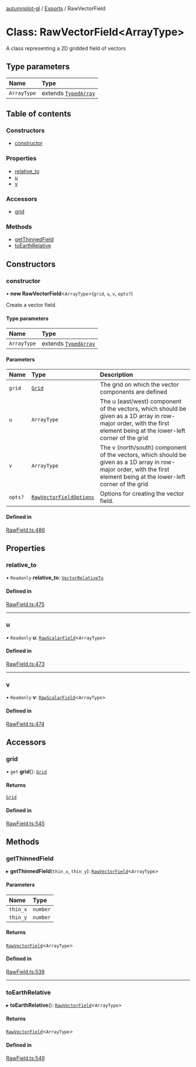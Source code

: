 [autumnplot-gl](../README.md) / [Exports](../modules.md) / RawVectorField

# Class: RawVectorField<ArrayType\>

A class representing a 2D gridded field of vectors

## Type parameters

| Name | Type |
| :------ | :------ |
| `ArrayType` | extends [`TypedArray`](../modules.md#typedarray) |

## Table of contents

### Constructors

- [constructor](RawVectorField.md#constructor)

### Properties

- [relative\_to](RawVectorField.md#relative_to)
- [u](RawVectorField.md#u)
- [v](RawVectorField.md#v)

### Accessors

- [grid](RawVectorField.md#grid)

### Methods

- [getThinnedField](RawVectorField.md#getthinnedfield)
- [toEarthRelative](RawVectorField.md#toearthrelative)

## Constructors

### constructor

• **new RawVectorField**<`ArrayType`\>(`grid`, `u`, `v`, `opts?`)

Create a vector field.

#### Type parameters

| Name | Type |
| :------ | :------ |
| `ArrayType` | extends [`TypedArray`](../modules.md#typedarray) |

#### Parameters

| Name | Type | Description |
| :------ | :------ | :------ |
| `grid` | [`Grid`](Grid.md) | The grid on which the vector components are defined |
| `u` | `ArrayType` | The u (east/west) component of the vectors, which should be given as a 1D array in row-major order, with the first element being at the lower-left corner of the grid |
| `v` | `ArrayType` | The v (north/south) component of the vectors, which should be given as a 1D array in row-major order, with the first element being at the lower-left corner of the grid |
| `opts?` | [`RawVectorFieldOptions`](../interfaces/RawVectorFieldOptions.md) | Options for creating the vector field. |

#### Defined in

[RawField.ts:486](https://github.com/tsupinie/autumnplot-gl/blob/f74c7b8/src/RawField.ts#L486)

## Properties

### relative\_to

• `Readonly` **relative\_to**: [`VectorRelativeTo`](../modules.md#vectorrelativeto)

#### Defined in

[RawField.ts:475](https://github.com/tsupinie/autumnplot-gl/blob/f74c7b8/src/RawField.ts#L475)

___

### u

• `Readonly` **u**: [`RawScalarField`](RawScalarField.md)<`ArrayType`\>

#### Defined in

[RawField.ts:473](https://github.com/tsupinie/autumnplot-gl/blob/f74c7b8/src/RawField.ts#L473)

___

### v

• `Readonly` **v**: [`RawScalarField`](RawScalarField.md)<`ArrayType`\>

#### Defined in

[RawField.ts:474](https://github.com/tsupinie/autumnplot-gl/blob/f74c7b8/src/RawField.ts#L474)

## Accessors

### grid

• `get` **grid**(): [`Grid`](Grid.md)

#### Returns

[`Grid`](Grid.md)

#### Defined in

[RawField.ts:545](https://github.com/tsupinie/autumnplot-gl/blob/f74c7b8/src/RawField.ts#L545)

## Methods

### getThinnedField

▸ **getThinnedField**(`thin_x`, `thin_y`): [`RawVectorField`](RawVectorField.md)<`ArrayType`\>

#### Parameters

| Name | Type |
| :------ | :------ |
| `thin_x` | `number` |
| `thin_y` | `number` |

#### Returns

[`RawVectorField`](RawVectorField.md)<`ArrayType`\>

#### Defined in

[RawField.ts:538](https://github.com/tsupinie/autumnplot-gl/blob/f74c7b8/src/RawField.ts#L538)

___

### toEarthRelative

▸ **toEarthRelative**(): [`RawVectorField`](RawVectorField.md)<`ArrayType`\>

#### Returns

[`RawVectorField`](RawVectorField.md)<`ArrayType`\>

#### Defined in

[RawField.ts:549](https://github.com/tsupinie/autumnplot-gl/blob/f74c7b8/src/RawField.ts#L549)
